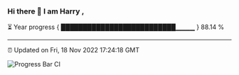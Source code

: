 ### Hi there 👋 I am Harry , 

⏳ Year progress { ██████████████████████████▁▁▁▁ } 88.14 %

---

⏰ Updated on Fri, 18 Nov 2022 17:24:18 GMT

![Progress Bar CI](https://github.com/duykhang68/duykhang68/workflows/Progress%20Bar%20CI/badge.svg)
